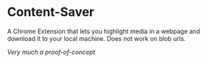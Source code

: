 # Content-Saver
A Chrome Extension that lets you highlight media in a webpage and download it to your local machine. Does not work on blob urls.

_Very much a proof-of-concept_
